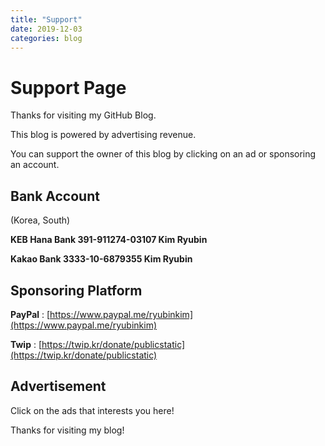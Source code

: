 ```yaml
---
title: "Support"
date: 2019-12-03
categories: blog
---
```


# Support Page

Thanks for visiting my GitHub Blog.

This blog is powered by advertising revenue.

You can support the owner of this blog by clicking on an ad or sponsoring an account.

## Bank Account

(Korea, South)

**KEB Hana Bank 391-911274-03107 Kim Ryubin**

**Kakao Bank 3333-10-6879355 Kim Ryubin**

## Sponsoring Platform

**PayPal** : [https://www.paypal.me/ryubinkim](https://www.paypal.me/ryubinkim)

**Twip** : [https://twip.kr/donate/publicstatic](https://twip.kr/donate/publicstatic)

## Advertisement

Click on the ads that interests you here!

<script type="text/javascript">
(function(cl,i,c,k,m,o,n){m=cl.location.protocol+c;o=cl.referrer;m+='&mon_rf='+encodeURIComponent(o);
n='<'+i+' type="text/javascript" src="'+m+'"></'+i+'>';cl.writeln(n);
})(document,'script','//tab2.clickmon.co.kr/pop/wp_ad_728_js.php?PopAd=CM_M_1003067%7C%5E%7CCM_A_1065777%7C%5E%7CAdver_M_1046207');
</script>

<script type="text/javascript">
(function(cl,i,c,k,m,o,n){m=cl.location.protocol+c;o=cl.referrer;m+='&mon_rf='+encodeURIComponent(o);
n='<'+i+' type="text/javascript" src="'+m+'"></'+i+'>';cl.writeln(n);
})(document,'script','//tab2.clickmon.co.kr/pop/wp_ad_200_js.php?PopAd=CM_M_1003067%7C%5E%7CCM_A_1065777%7C%5E%7CAdver_M_1046207');
</script>

<script type="text/javascript">
(function(cl,i,c,k,m,o,n){m=cl.location.protocol+c;o=cl.referrer;m+='&mon_rf='+encodeURIComponent(o);
n='<'+i+' type="text/javascript" src="'+m+'"></'+i+'>';cl.writeln(n);
})(document,'script','//mtab.clickmon.co.kr/pop/wp_m_320_js.php?PopAd=CM_M_1003067%7C%5E%7CCM_A_1065777%7C%5E%7CAdver_M_1046207');
</script>

<script type="text/javascript">
(function(cl,i,c,k,m,o,n){m=cl.location.protocol+c;o=cl.referrer;m+='&mon_rf='+encodeURIComponent(o);
n='<'+i+' type="text/javascript" src="'+m+'"></'+i+'>';cl.writeln(n);
})(document,'script','//mtab.clickmon.co.kr/pop/wp_m_icon.php?PopAd=CM_M_1003067%7C%5E%7CCM_A_1065777%7C%5E%7CAdver_M_1046207');
</script>

Thanks for visiting my blog!
